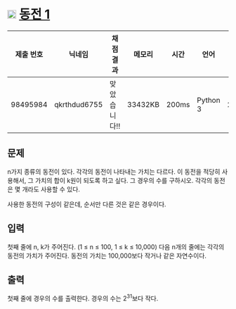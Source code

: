 # <img width="20px"  src="https://d2gd6pc034wcta.cloudfront.net/tier/12.svg" class="solvedac-tier"> [동전 1](https://www.acmicpc.net/problem/2293) 

| 제출 번호 | 닉네임 | 채점 결과 | 메모리 | 시간 | 언어 | 코드 길이 |
|---|---|---|---|---|---|---|
|98495984|qkrthdud6755|맞았습니다!! |33432KB|200ms|Python 3|293B|

## 문제
<p>n가지 종류의 동전이 있다. 각각의 동전이 나타내는 가치는 다르다. 이 동전을 적당히 사용해서, 그 가치의 합이 k원이 되도록 하고 싶다. 그 경우의 수를 구하시오. 각각의 동전은 몇 개라도 사용할 수 있다.</p>

<p>사용한 동전의 구성이 같은데, 순서만 다른 것은 같은 경우이다.</p>

## 입력
<p>첫째 줄에 n, k가 주어진다. (1 ≤ n ≤ 100, 1 ≤ k ≤ 10,000) 다음 n개의 줄에는 각각의 동전의 가치가 주어진다. 동전의 가치는 100,000보다 작거나 같은 자연수이다.</p>

## 출력
<p>첫째 줄에 경우의 수를 출력한다. 경우의 수는 2<sup>31</sup>보다 작다.</p>

